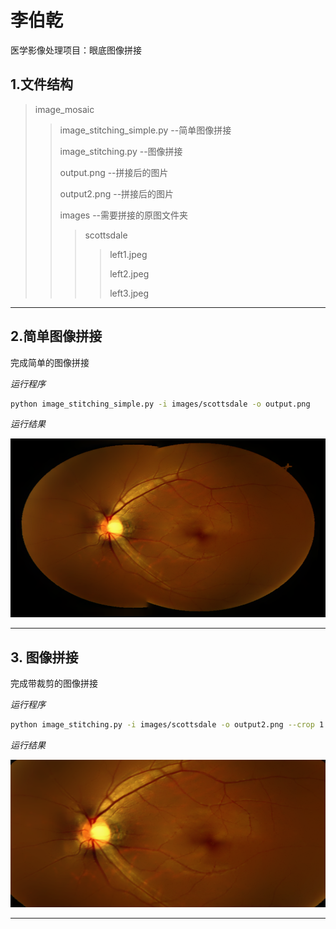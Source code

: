 # 李伯乾
医学影像处理项目：眼底图像拼接

## 1.文件结构

> image_mosaic
>
> > image_stitching_simple.py 	--简单图像拼接
> >
> > image_stitching.py	--图像拼接
> >
> > output.png	--拼接后的图片
> >
> > output2.png	--拼接后的图片
> >
> > images	--需要拼接的原图文件夹
> >
> > > scottsdale
> > >
> > > > left1.jpeg
> > > >
> > > > left2.jpeg
> > > >
> > > > left3.jpeg



---



## 2.简单图像拼接

完成简单的图像拼接

*运行程序*

```bash
python image_stitching_simple.py -i images/scottsdale -o output.png
```

*运行结果*

![拼接图像一](output.png)



---



## 3. 图像拼接

完成带裁剪的图像拼接

*运行程序*

```bash
python image_stitching.py -i images/scottsdale -o output2.png --crop 1
```

*运行结果*

![图像拼接二](output2.png)



---

